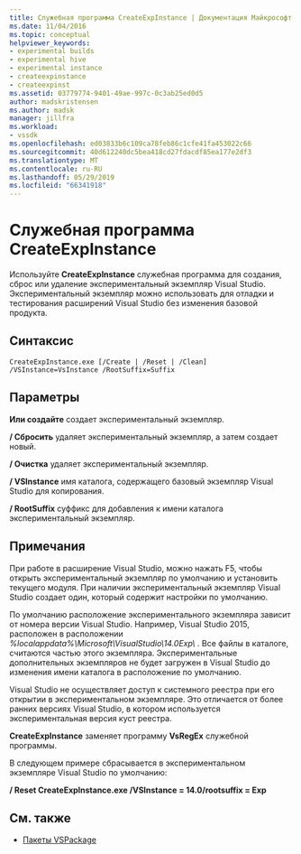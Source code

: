 ```yaml
---
title: Служебная программа CreateExpInstance | Документация Майкрософт
ms.date: 11/04/2016
ms.topic: conceptual
helpviewer_keywords:
- experimental builds
- experimental hive
- experimental instance
- createexpinstance
- createexpinst
ms.assetid: 03779774-9401-49ae-997c-0c3ab25ed0d5
author: madskristensen
ms.author: madsk
manager: jillfra
ms.workload:
- vssdk
ms.openlocfilehash: ed03833b6c109ca78feb86c1cfe41fa453022c66
ms.sourcegitcommit: 40d612240dc5bea418cd27fdacdf85ea177e2df3
ms.translationtype: MT
ms.contentlocale: ru-RU
ms.lasthandoff: 05/29/2019
ms.locfileid: "66341918"
---
```

# <a name="createexpinstance-utility"></a>Служебная программа CreateExpInstance
Используйте **CreateExpInstance** служебная программа для создания, сброс или удаление экспериментальный экземпляр Visual Studio. Экспериментальный экземпляр можно использовать для отладки и тестирования расширений Visual Studio без изменения базовой продукта.

## <a name="syntax"></a>Синтаксис

```
CreateExpInstance.exe [/Create | /Reset | /Clean] /VSInstance=VsInstance /RootSuffix=Suffix
```

## <a name="parameters"></a>Параметры
 **Или создайте** создает экспериментальный экземпляр.

 **/ Сбросить** удаляет экспериментальный экземпляр, а затем создает новый.

 **/ Очистка** удаляет экспериментальный экземпляр.

 **/ VSInstance** имя каталога, содержащего базовый экземпляр Visual Studio для копирования.

 **/ RootSuffix** суффикс для добавления к имени каталога экспериментальный экземпляр.

## <a name="remarks"></a>Примечания
 При работе в расширение Visual Studio, можно нажать F5, чтобы открыть экспериментальный экземпляр по умолчанию и установить текущего модуля. При наличии экспериментальный экземпляр Visual Studio создает один, который содержит настройки по умолчанию.

 По умолчанию расположение экспериментального экземпляра зависит от номера версии Visual Studio. Например, Visual Studio 2015, расположен в расположении *%localappdata%\Microsoft\VisualStudio\14.0Exp\\* . Все файлы в каталоге, считаются частью этого экземпляра. Экспериментальные дополнительных экземпляров не будет загружен в Visual Studio до изменения имени каталога в расположение по умолчанию.

 Visual Studio не осуществляет доступ к системного реестра при его открытии в экспериментальном экземпляре. Это отличается от более ранних версиях Visual Studio, в котором используется экспериментальная версия куст реестра.

 **CreateExpInstance** заменяет программу **VsRegEx** служебной программы.

 В следующем примере сбрасывается в экспериментальном экземпляре Visual Studio по умолчанию:

 **/ Reset CreateExpInstance.exe /VSInstance = 14.0/rootsuffix = Exp**

## <a name="see-also"></a>См. также
- [Пакеты VSPackage](../../extensibility/internals/vspackages.md)